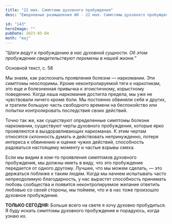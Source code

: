 ```yaml
---
title: "22 мая. Симптомы духовного пробуждения"
desc: "Ежедневные размышления АН - 22 мая. Симптомы духовного пробуждения"

id: "143"
heroImage: ""
pubDate: 2023-05-04
moth: "maj"
---
```


_“Шаги ведут к пробуждению в нас духовной сущности. Об этом пробуждении
свидетельствуют перемены в нашей жизни.”_

Основной текст, с. 58

Мы знаем, как распознать проявления болезни — наркомании. Эти симптомы
неоспоримы. Кроме неконтролируемой тяги к наркотикам, это еще и болезненная
привычка к эгоистичному, корыстному поведению. Когда наша наркомания достигла
предела, мы уже не чувствовали ничего кроме боли. Мы постоянно обвиняли себя и
других, и тратили большую часть свободного времени на беспокойство или попытки
контролировать последствия своих действий.

Точно так же, как существуют определенные симптомы болезни наркомании,
существуют черты духовного пробуждения, которые ярко проявляются в
выздоравливающих наркоманах. К этим чертам относятся склонность думать и
действовать непринужденно, потеря интереса к обвинению и оценке чужих
действий, способность радоваться настоящему моменту и частые взрывы смеха.

Если мы видим в ком-то проявления симптомов духовного пробуждения, мы должны
иметь в виду, что это пробуждение передается от одного другому. Лучшее, что мы
можем сделать, — это держаться поближе к таким людям. Когда мы начнем
испытывать часто непреодолимую благодарность, у нас вырастет способность
принимать любовь сообщества и появится неконтролируемое желание ответить
любовью со своей стороны, мы поймем, что и в нас тоже произошло духовное
пробуждение.

**ТОЛЬКО СЕГОДНЯ:** Больше всего на свете я хочу духовно пробудиться. Я буду
искать симптомы духовного пробуждения и порадуюсь, когда узнаю их.
